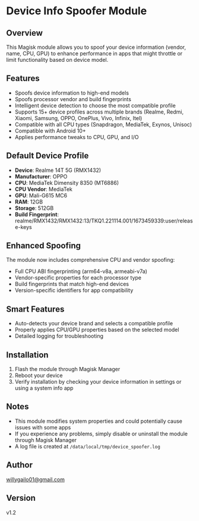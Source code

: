 # Device Info Spoofer Module

## Overview
This Magisk module allows you to spoof your device information (vendor, name, CPU, GPU) to enhance performance in apps that might throttle or limit functionality based on device model.

## Features
- Spoofs device information to high-end models
- Spoofs processor vendor and build fingerprints
- Intelligent device detection to choose the most compatible profile
- Supports 15+ device profiles across multiple brands (Realme, Redmi, Xiaomi, Samsung, OPPO, OnePlus, Vivo, Infinix, Itel)
- Compatible with all CPU types (Snapdragon, MediaTek, Exynos, Unisoc)
- Compatible with Android 10+
- Applies performance tweaks to CPU, GPU, and I/O

## Default Device Profile
- **Device**: Realme 14T 5G (RMX1432)
- **Manufacturer**: OPPO
- **CPU**: MediaTek Dimensity 8350 (MT6886)
- **CPU Vendor**: MediaTek
- **GPU**: Mali-G615 MC6
- **RAM**: 12GB
- **Storage**: 512GB
- **Build Fingerprint**: realme/RMX1432/RMX1432:13/TKQ1.221114.001/1673459339:user/release-keys

## Enhanced Spoofing
The module now includes comprehensive CPU and vendor spoofing:
- Full CPU ABI fingerprinting (arm64-v8a, armeabi-v7a)
- Vendor-specific properties for each processor type
- Build fingerprints that match high-end devices
- Version-specific identifiers for app compatibility

## Smart Features
- Auto-detects your device brand and selects a compatible profile
- Properly applies CPU/GPU properties based on the selected model
- Detailed logging for troubleshooting

## Installation
1. Flash the module through Magisk Manager
2. Reboot your device
3. Verify installation by checking your device information in settings or using a system info app

## Notes
- This module modifies system properties and could potentially cause issues with some apps
- If you experience any problems, simply disable or uninstall the module through Magisk Manager
- A log file is created at `/data/local/tmp/device_spoofer.log`

## Author
willygailo01@gmail.com

## Version
v1.2

